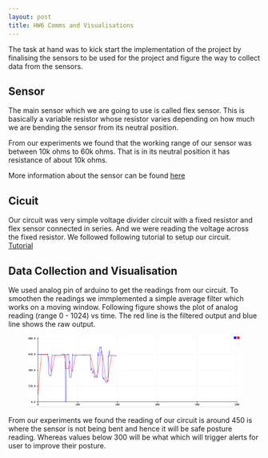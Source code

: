 ```yaml
---
layout: post
title: HW6 Comms and Visualisations
---
```

The task at hand was to kick start the implementation of the project by finalising the sensors to be used for the project and figure the way to collect data from the sensors.

<h2>Sensor</h2>
The main sensor which we are going to use is called flex sensor. This is basically a variable resistor whose resistor varies depending on how much we are bending the sensor from its neutral position.

From our experiments we found that the working range of our sensor was between 10k ohms to 60k ohms. That is in its neutral position it has resistance of about 10k ohms.

More information about the sensor can be found <a href="https://www.sparkfun.com/products/8606">here</a>


<h2>Cicuit</h2>
Our circuit was very simple voltage divider circuit with a fixed resistor and flex sensor connected in series. And we were reading the voltage across the fixed resistor.
We followed following tutorial to setup our circuit. <br/> <a href="https://learn.sparkfun.com/tutorials/sik-experiment-guide-for-arduino---v32/experiment-9-using-a-flex-sensor">Tutorial</a>

<h2>Data Collection and Visualisation</h2>
We used analog pin of arduino to get the readings from our circuit. To smoothen the readings we immplemented a simple average filter which works on a moving window. Following figure shows the plot of analog reading (range 0 - 1024) vs time. The red line is the filtered output and blue line shows the raw output.

<figure>
	<img src="/public/images/plot.png">
</figure>

From our experiments we found the reading of our circuit is around 450 is where the sensor is not being bent and hence it will be safe posture reading. Whereas values below 300 will be what which will trigger alerts for user to improve their posture. 

